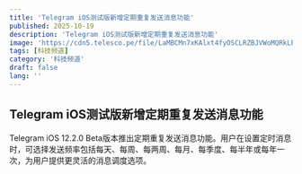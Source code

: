 ```yaml
---
title: 'Telegram iOS测试版新增定期重复发送消息功能'
published: 2025-10-19
description: 'Telegram iOS测试版新增定期重复发送消息功能'
image: 'https://cdn5.telesco.pe/file/LaMBCMn7xKAlxt4fyOSCLRZBJVWoMQRkLPv8-3hEYbv9sI70_ik2O6tcU-95u2iHwJDQa63X_DjBpRFo7Rvrb6kAntL-RLj-LaAXon5G9pnvv8K3YVv3rl1ulP7pSV6_ScJTl0gseKo7RJegrqDpuYfG0FsHQUpqhwDGsC0Hcjwp1-1ioSZc4GhL0d8ZFADNn6ZcRzb2AIxh8vbbK7sZM0L7VyWYHtsHPp-QRpwvB28lip3_SKtolaJecPp1ro35_bf9R4OemzsfDTgm3t5pa19jJX4Hwj_d_qD9vOsAJAuIQZK8gjvkG2Eyt2I_iff6hKcqSQ6ZenkJsKRin9X3hg.jpg'
tags: [科技频道]
category: '科技频道'
draft: false
lang: ''
---
```


## Telegram iOS测试版新增定期重复发送消息功能

Telegram iOS 12.2.0 Beta版本推出定期重复发送消息功能。用户在设置定时消息时，可选择发送频率包括每天、每周、每两周、每月、每季度、每半年或每年一次，为用户提供更灵活的消息调度选项。


